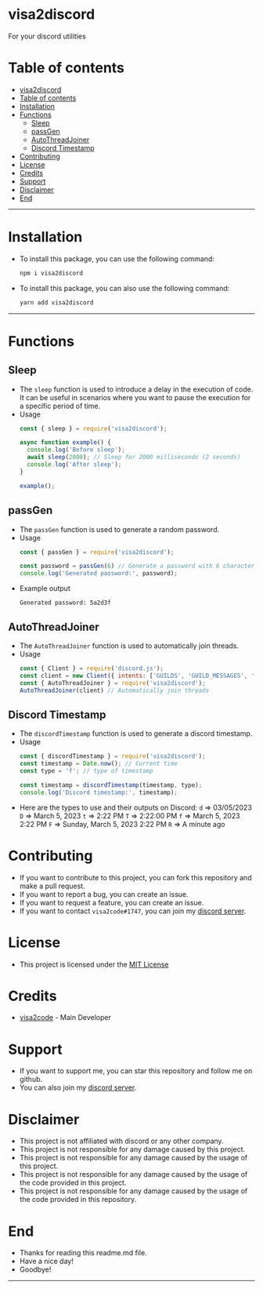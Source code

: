 # visa2discord
For your discord utilities
# Table of contents
- [visa2discord](#visa2discord)
- [Table of contents](#table-of-contents)
- [Installation](#installation)
- [Functions](#functions)
  - [Sleep](#sleep)
  - [passGen](#passgen)
  - [AutoThreadJoiner](#autothreadjoiner)
  - [Discord Timestamp](#discord-timestamp)
- [Contributing](#contributing)
- [License](#license)
- [Credits](#credits)
- [Support](#support)
- [Disclaimer](#disclaimer)
- [End](#end)
-------------------------------
# Installation
- To install this package, you can use the following command:
  ```bash
  npm i visa2discord
  ```
- To install this package, you can also use the following command:
  ```bash
  yarn add visa2discord
  ```


------------
# Functions
## Sleep
- The `sleep` function is used to introduce a delay in the execution of code. It can be useful in scenarios where you want to pause the execution for a specific period of time.
- Usage
  ```js
  const { sleep } = require('visa2discord');

  async function example() {
    console.log('Before sleep');
    await sleep(2000); // Sleep for 2000 milliseconds (2 seconds)
    console.log('After sleep');
  }

  example();
  ```

## passGen
- The `passGen` function is used to generate a random password.
- Usage
  ```js
  const { passGen } = require('visa2discord');

  const password = passGen(6) // Generate a password with 6 characters
  console.log('Generated password:', password);

  ```
- Example output
  ```
  Generated password: 5a2d3f
  ```
## AutoThreadJoiner
- The `AutoThreadJoiner` function is used to automatically join threads.
- Usage
  ```js
  const { Client } = require('discord.js');
  const client = new Client({ intents: ['GUILDS', 'GUILD_MESSAGES', 'GUILD_MESSAGE_REACTIONS'] });
  const { AutoThreadJoiner } = require('visa2discord');
  AutoThreadJoiner(client) // Automatically join threads
  ```
## Discord Timestamp
- The `discordTimestamp` function is used to generate a discord timestamp.
- Usage
  ```js
  const { discordTimestamp } = require('visa2discord');
  const timestamp = Date.now(); // Current time
  const type = 'f'; // type of timestamp

  const timestamp = discordTimestamp(timestamp, type);
  console.log('Discord timestamp:', timestamp);
-  Here are the types to use and their outputs on Discord:
`d` => 03/05/2023
`D` => March 5, 2023
`t` => 2:22 PM
`T` => 2:22:00 PM
`f` => March 5, 2023 2:22 PM
`F` => Sunday, March 5, 2023 2:22 PM
`R` => A minute ago

  # Contributing
  - If you want to contribute to this project, you can fork this repository and make a pull request.
  - If you want to report a bug, you can create an issue.
  - If you want to request a feature, you can create an issue.
  - If you want to contact `visa2code#1747`, you can join my [discord server](https://discord.gg/e3CkRXy7HD).
  
  # License
  - This project is licensed under the [MIT License]()

  # Credits
  - [visa2code](https://github.com/TejasLamba2006) - Main Developer

  # Support
  - If you want to support me, you can star this repository and follow me on github.
  - You can also join my [discord server](https://discord.gg/e3CkRXy7HD).

  # Disclaimer
  - This project is not affiliated with discord or any other company.
  - This project is not responsible for any damage caused by this project.
  - This project is not responsible for any damage caused by the usage of this project.
  - This project is not responsible for any damage caused by the usage of the code provided in this project.
  - This project is not responsible for any damage caused by the usage of the code provided in this repository.

  # End
  - Thanks for reading this readme.md file.
  - Have a nice day!
  - Goodbye!
-------------------
